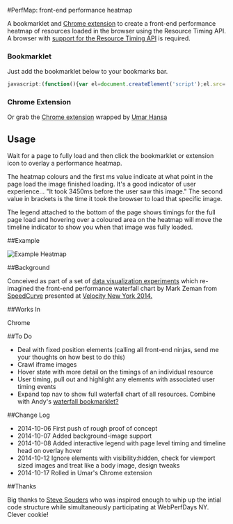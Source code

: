 #PerfMap: front-end performance heatmap

A bookmarklet and [Chrome extension](https://chrome.google.com/webstore/detail/perfmap/hgpnhiajcdppfbogcpfdgcceepgkhdmk?hl=en&gl=GB) to create a front-end performance heatmap of resources loaded in the browser using the Resource Timing API. A browser with [support for the Resource Timing API](http://caniuse.com/#feat=resource-timing) is required.

### Bookmarklet

Just add the bookmarklet below to your bookmarks bar.

```javascript
javascript:(function(){var el=document.createElement('script');el.src='https://zeman.github.io/perfmap/perfmap.js';document.body.appendChild(el);})();
```

### Chrome Extension

Or grab the [Chrome extension](https://chrome.google.com/webstore/detail/perfmap/hgpnhiajcdppfbogcpfdgcceepgkhdmk?hl=en&gl=GB) wrapped by [Umar Hansa](https://github.com/umaar)

## Usage

Wait for a page to fully load and then click the bookmarklet or extension icon to overlay a performance heatmap.

The heatmap colours and the first ms value indicate at what point in the page load the image finished loading. It's a good indicator of user experience... "It took 3450ms before the user saw this image." The second value in brackets is the time it took the browser to load that specific image.

The legend attached to the bottom of the page shows timings for the full page load and hovering over a coloured area on the heatmap will move the timeline indicator to show you when that image was fully loaded.

##Example

![Example Heatmap](http://zeman.github.io/perfmap/example.jpg)

##Background

Conceived as part of a set of [data visualization experiments](http://lab.speedcurve.com) which re-imagined the front-end performance waterfall chart by Mark Zeman from [SpeedCurve](http://speedcurve.com) presented at [Velocity New York 2014.](http://speedcurve.com/blog/velocity-a-better-waterfall-chart/)

##Works In

Chrome

##To Do

- Deal with fixed position elements (calling all front-end ninjas, send me your thoughts on how best to do this)
- Crawl iframe images
- Hover state with more detail on the timings of an individual resource
- User timing, pull out and highlight any elements with associated user timing events
- Expand top nav to show full waterfall chart of all resources. Combine with Andy's [waterfall bookmarklet?](https://github.com/andydavies/waterfall)

##Change Log

- 2014-10-06 First push of rough proof of concept
- 2014-10-07 Added background-image support
- 2014-10-08 Added interactive legend with page level timing and timeline head on overlay hover
- 2014-10-12 Ignore elements with visibility:hidden, check for viewport sized images and treat like a body image, design tweaks
- 2014-10-17 Rolled in Umar's Chrome extension

##Thanks

Big thanks to [Steve Souders](http://www.stevesouders.com/) who was inspired enough to whip up the intial code structure while simultaneously participating at WebPerfDays NY. Clever cookie!
